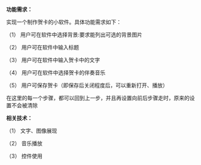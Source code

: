 **功能需求：**

实现一个制作贺卡的小软件。具体功能需求如下：

（1）        用户可在软件中选择背景:要求能列出可选的背景图片

（2）        用户可在软件中输入标题

（3）        用户可在软件中输入贺卡中的文字

（4）        用户可在软件中选择贺卡的伴奏音乐

（5）        用户可保存贺卡（即保存后关闭程度后，可以重新打开、播放）

在这里的每一个步骤，都可以回到上一步，并且再设置向前后步骤走时，原来的设置不会被清除

**相关技术：**

（1）        文字、图像展现

（2）        音乐播放

（3）        控件使用
